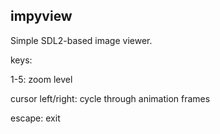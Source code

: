 

## impyview

Simple SDL2-based image viewer.

keys:

1-5: zoom level

cursor left/right: cycle through animation frames

escape: exit



